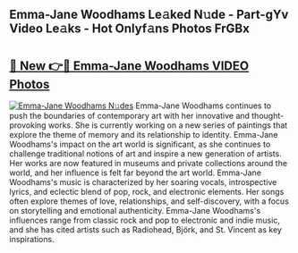 ## Emma-Jane Woodhams Le𝚊ked N𝚞de - Part-gYv Video Le𝚊ks - Hot Onlyf𝚊ns Photos FrGBx

# <h2><a href="http://ab18522.deff.icu/?id=Emma-Jane+Woodhams">🔗 New 👉🔴 Emma-Jane Woodhams VIDEO Photos</a></h2>

[![Emma-Jane Woodhams N𝚞des](https://i.imgur.com/rIISA9y.gif)](http://ab18522.deff.icu/?id=Emma-Jane+Woodhams)
Emma-Jane Woodhams continues to push the boundaries of contemporary art with her innovative and thought-provoking works. She is currently working on a new series of paintings that explore the theme of memory and its relationship to identity. Emma-Jane Woodhams's impact on the art world is significant, as she continues to challenge traditional notions of art and inspire a new generation of artists. Her works are now featured in museums and private collections around the world, and her influence is felt far beyond the art world. Emma-Jane Woodhams's music is characterized by her soaring vocals, introspective lyrics, and eclectic blend of pop, rock, and electronic elements. Her songs often explore themes of love, relationships, and self-discovery, with a focus on storytelling and emotional authenticity. Emma-Jane Woodhams's influences range from classic rock and pop to electronic and indie music, and she has cited artists such as Radiohead, Björk, and St. Vincent as key inspirations.
